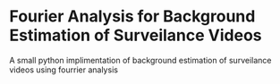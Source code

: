 # Fourier Analysis for Background Estimation of Surveilance Videos
A small python implimentation of background estimation of surveilance videos using fourrier analysis
